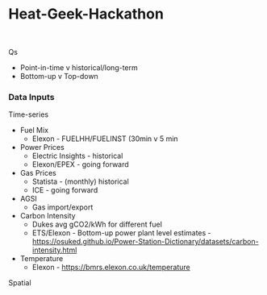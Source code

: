 # Heat-Geek-Hackathon

<br>


Qs
* Point-in-time v historical/long-term
* Bottom-up v Top-down

### Data Inputs

Time-series
  * Fuel Mix
    * Elexon - FUELHH/FUELINST (30min v 5 min
  * Power Prices
    * Electric Insights - historical
    * Elexon/EPEX - going forward
  * Gas Prices
    * Statista - (monthly) historical
    * ICE - going forward
  * AGSI
    * Gas import/export
  * Carbon Intensity
    * Dukes avg gCO2/kWh for different fuel
    * ETS/Elexon - Bottom-up power plant level estimates - https://osuked.github.io/Power-Station-Dictionary/datasets/carbon-intensity.html
  * Temperature
    * Elexon - https://bmrs.elexon.co.uk/temperature  
   
Spatial


<br>

### 
